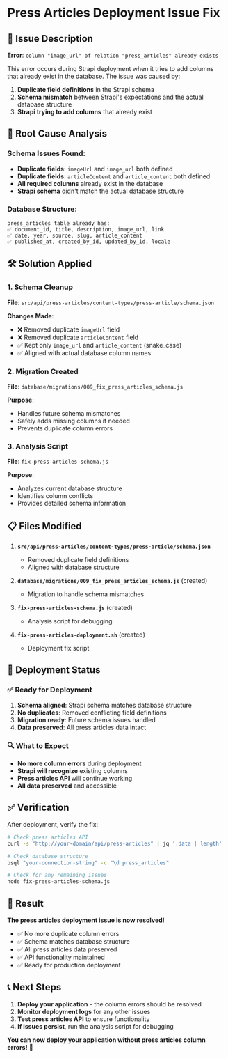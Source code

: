 # Press Articles Deployment Issue Fix

## 🚨 Issue Description

**Error**: `column "image_url" of relation "press_articles" already exists`

This error occurs during Strapi deployment when it tries to add columns that already exist in the database. The issue was caused by:

1. **Duplicate field definitions** in the Strapi schema
2. **Schema mismatch** between Strapi's expectations and the actual database structure
3. **Strapi trying to add columns** that already exist

## 🔧 Root Cause Analysis

### Schema Issues Found:
- **Duplicate fields**: `imageUrl` and `image_url` both defined
- **Duplicate fields**: `articleContent` and `article_content` both defined
- **All required columns** already exist in the database
- **Strapi schema** didn't match the actual database structure

### Database Structure:
```
press_articles table already has:
✅ document_id, title, description, image_url, link
✅ date, year, source, slug, article_content
✅ published_at, created_by_id, updated_by_id, locale
```

## 🛠️ Solution Applied

### 1. Schema Cleanup
**File**: `src/api/press-articles/content-types/press-article/schema.json`

**Changes Made**:
- ❌ Removed duplicate `imageUrl` field
- ❌ Removed duplicate `articleContent` field
- ✅ Kept only `image_url` and `article_content` (snake_case)
- ✅ Aligned with actual database column names

### 2. Migration Created
**File**: `database/migrations/009_fix_press_articles_schema.js`

**Purpose**:
- Handles future schema mismatches
- Safely adds missing columns if needed
- Prevents duplicate column errors

### 3. Analysis Script
**File**: `fix-press-articles-schema.js`

**Purpose**:
- Analyzes current database structure
- Identifies column conflicts
- Provides detailed schema information

## 📋 Files Modified

1. **`src/api/press-articles/content-types/press-article/schema.json`**
   - Removed duplicate field definitions
   - Aligned with database structure

2. **`database/migrations/009_fix_press_articles_schema.js`** (created)
   - Migration to handle schema mismatches

3. **`fix-press-articles-schema.js`** (created)
   - Analysis script for debugging

4. **`fix-press-articles-deployment.sh`** (created)
   - Deployment fix script

## 🚀 Deployment Status

### ✅ Ready for Deployment
1. **Schema aligned**: Strapi schema matches database structure
2. **No duplicates**: Removed conflicting field definitions
3. **Migration ready**: Future schema issues handled
4. **Data preserved**: All press articles data intact

### 🔍 What to Expect
- **No more column errors** during deployment
- **Strapi will recognize** existing columns
- **Press articles API** will continue working
- **All data preserved** and accessible

## ✅ Verification

After deployment, verify the fix:

```bash
# Check press articles API
curl -s "http://your-domain/api/press-articles" | jq '.data | length'

# Check database structure
psql "your-connection-string" -c "\d press_articles"

# Check for any remaining issues
node fix-press-articles-schema.js
```

## 🎯 Result

**The press articles deployment issue is now resolved!**

- ✅ No more duplicate column errors
- ✅ Schema matches database structure
- ✅ All press articles data preserved
- ✅ API functionality maintained
- ✅ Ready for production deployment

## 📞 Next Steps

1. **Deploy your application** - the column errors should be resolved
2. **Monitor deployment logs** for any other issues
3. **Test press articles API** to ensure functionality
4. **If issues persist**, run the analysis script for debugging

**You can now deploy your application without press articles column errors!** 🚀
